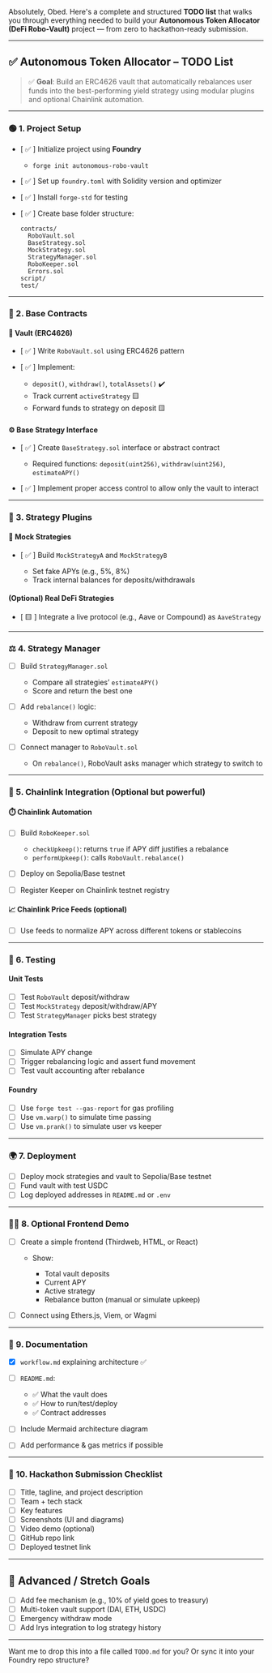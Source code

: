 Absolutely, Obed. Here's a complete and structured **TODO list** that walks you through everything needed to build your **Autonomous Token Allocator (DeFi Robo-Vault)** project — from zero to hackathon-ready submission.

---

## ✅ Autonomous Token Allocator – TODO List

> ✅ **Goal**: Build an ERC4626 vault that automatically rebalances user funds into the best-performing yield strategy using modular plugins and optional Chainlink automation.

---

### 🟢 1. Project Setup

* [ ✅ ] Initialize project using **Foundry**

  * `forge init autonomous-robo-vault`
* [ ✅ ] Set up `foundry.toml` with Solidity version and optimizer
* [ ✅ ] Install `forge-std` for testing
* [ ✅ ] Create base folder structure:

  ```
  contracts/
    RoboVault.sol
    BaseStrategy.sol
    MockStrategy.sol
    StrategyManager.sol
    RoboKeeper.sol
    Errors.sol
  script/
  test/
  ```

---

### 🔧 2. Base Contracts

#### 🏦 Vault (ERC4626)

* [ ✅ ] Write `RoboVault.sol` using ERC4626 pattern
* [ ✅ ] Implement:

  * `deposit()`, `withdraw()`, `totalAssets()` ✔️
  * Track current `activeStrategy` 🟨
  * Forward funds to strategy on deposit 🟨

#### ⚙️ Base Strategy Interface

* [ ✅ ] Create `BaseStrategy.sol` interface or abstract contract

  * Required functions: `deposit(uint256)`, `withdraw(uint256)`, `estimateAPY()`
* [ ✅ ] Implement proper access control to allow only the vault to interact

---

### 🧪 3. Strategy Plugins

#### 🧸 Mock Strategies

* [ ✅ ] Build `MockStrategyA` and `MockStrategyB`

  * Set fake APYs (e.g., 5%, 8%)
  * Track internal balances for deposits/withdrawals

#### (Optional) Real DeFi Strategies

* [ 🟨 ] Integrate a live protocol (e.g., Aave or Compound) as `AaveStrategy`

---

### ⚖️ 4. Strategy Manager

* [ ] Build `StrategyManager.sol`

  * Compare all strategies’ `estimateAPY()`
  * Score and return the best one

* [ ] Add `rebalance()` logic:

  * Withdraw from current strategy
  * Deposit to new optimal strategy

* [ ] Connect manager to `RoboVault.sol`

  * On `rebalance()`, RoboVault asks manager which strategy to switch to

---

### 🔁 5. Chainlink Integration (Optional but powerful)

#### ⏱️ Chainlink Automation

* [ ] Build `RoboKeeper.sol`

  * `checkUpkeep()`: returns `true` if APY diff justifies a rebalance
  * `performUpkeep()`: calls `RoboVault.rebalance()`
* [ ] Deploy on Sepolia/Base testnet
* [ ] Register Keeper on Chainlink testnet registry

#### 📈 Chainlink Price Feeds (optional)

* [ ] Use feeds to normalize APY across different tokens or stablecoins

---

### 🔬 6. Testing

#### Unit Tests

* [ ] Test `RoboVault` deposit/withdraw
* [ ] Test `MockStrategy` deposit/withdraw/APY
* [ ] Test `StrategyManager` picks best strategy

#### Integration Tests

* [ ] Simulate APY change
* [ ] Trigger rebalancing logic and assert fund movement
* [ ] Test vault accounting after rebalance

#### Foundry

* [ ] Use `forge test --gas-report` for gas profiling
* [ ] Use `vm.warp()` to simulate time passing
* [ ] Use `vm.prank()` to simulate user vs keeper

---

### 🌍 7. Deployment

* [ ] Deploy mock strategies and vault to Sepolia/Base testnet
* [ ] Fund vault with test USDC
* [ ] Log deployed addresses in `README.md` or `.env`

---

### 🧑‍🎤 8. Optional Frontend Demo

* [ ] Create a simple frontend (Thirdweb, HTML, or React)

  * Show:

    * Total vault deposits
    * Current APY
    * Active strategy
    * Rebalance button (manual or simulate upkeep)
* [ ] Connect using Ethers.js, Viem, or Wagmi

---

### 📄 9. Documentation

* [x] `workflow.md` explaining architecture ✅
* [ ] `README.md`:

  * ✅ What the vault does
  * ✅ How to run/test/deploy
  * ✅ Contract addresses
* [ ] Include Mermaid architecture diagram
* [ ] Add performance & gas metrics if possible

---

### 🚀 10. Hackathon Submission Checklist

* [ ] Title, tagline, and project description
* [ ] Team + tech stack
* [ ] Key features
* [ ] Screenshots (UI and diagrams)
* [ ] Video demo (optional)
* [ ] GitHub repo link
* [ ] Deployed testnet link

---

## 🧠 Advanced / Stretch Goals

* [ ] Add fee mechanism (e.g., 10% of yield goes to treasury)
* [ ] Multi-token vault support (DAI, ETH, USDC)
* [ ] Emergency withdraw mode
* [ ] Add Irys integration to log strategy history

---

Want me to drop this into a file called `TODO.md` for you? Or sync it into your Foundry repo structure?
